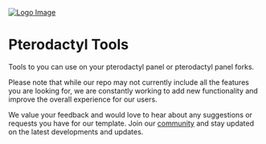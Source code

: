 [![Logo Image](https://us-east-1.tixte.net/uploads/your-parents.wants.solutions/full-logo.png)](https://zluqe.com)

# Pterodactyl Tools
Tools to you can use on your pterodactyl panel or pterodactyl panel forks.

Please note that while our repo may not currently include all the features you are looking for, we are constantly working to add new functionality and improve the overall experience for our users.

We value your feedback and would love to hear about any suggestions or requests you have for our template. Join our [community](https://discord.gg/D8rjRN3uJQ) and stay updated on the latest developments and updates.
